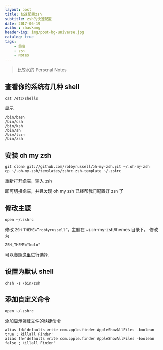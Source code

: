 ```yaml
---
layout: post
title: 快速配置zsh
subtitle: zsh的快速配置
date: 2017-06-19
author: shaokang
header-img: img/post-bg-universe.jpg
catalog: true
tags:
    - 终端
    - zsh
    - Notes
---
```


> 比较水的 Personal Notes

## 查看你的系统有几种 shell

    cat /etc/shells

显示

    /bin/bash
    /bin/csh
    /bin/ksh
    /bin/sh
    /bin/tcsh
    /bin/zsh

## 安装 oh my zsh

    git clone git://github.com/robbyrussell/oh-my-zsh.git ~/.oh-my-zsh
    cp ~/.oh-my-zsh/templates/zshrc.zsh-template ~/.zshrc

重新打开终端，输入
zsh

即可切换终端，并且发现 oh my zsh 已经帮我们配置好 zsh 了

## 修改主题

    open ~/.zshrc

修改 `ZSH_THEME=”robbyrussell”`，主题在 ~/.oh-my-zsh/themes 目录下。
修改为

    ZSH_THEME="kolo"

可以[参照这里](https://github.com/robbyrussell/oh-my-zsh/wiki/themes)进行选择.

## 设置为默认 shell

    chsh -s /bin/zsh

## 添加自定义命令

    open ~/.zshrc

添加显示隐藏文件的快捷命令

    alias fd='defaults write com.apple.finder AppleShowAllFiles -boolean true ; killall Finder'
    alias fh='defaults write com.apple.finder AppleShowAllFiles -boolean false ; killall Finder'
